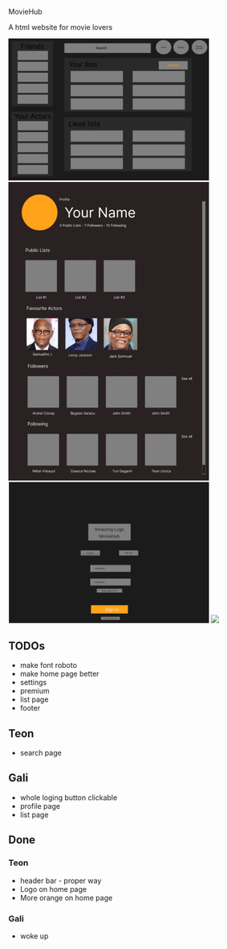 MovieHub

A html website for movie lovers 

<img src="wireframe/wireframe-home.png" width="400"/>
<img src="wireframe/wireframe-profile.jpg" width="400"/>
<img src="wireframe/wireframe-login.jpg" width="400"/>
<img src="recordings/app-experience.gif" width="400"/>

## TODOs
- make font roboto
- make home page better
- settings
- premium
- list page
- footer

## Teon
- search page

## Gali
- whole loging button clickable
- profile page
- list page

## Done
### Teon
- header bar - proper way
- Logo on home page
- More orange on home page

### Gali
- woke up

